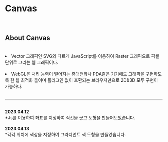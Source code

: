 # Canvas
<br>
 <h2>About Canvas</h2>
 <br>
 <li> Vector 그래픽인 SVG와 다르게 JavaScript를 이용하여 Raster 그래픽으로 픽셀 단위로 그리는 웹 그래픽이다. </li><br>
 <li> WebGL은 처리 능력이 떨어지는 휴대전화나 PDA같은 기기에도 그래픽을 구현하도록 한 웹 최적화 툴이며 플러그인 없이 호환되는 브라우저만으로 2D&3D 모두 구현이 가능하다. </li><br>
<hr>
<br>
<strong>2023.04.12</strong><br>
*Js를 이용하여 좌표를 지정하여 직선을 긋고 도형을 만들어보았습니다.<br>
<br>
<strong>2023.04.13</strong><br>
*각각 위치에 색상을 지정하여 그라디언트 색 도형을 만들었습니다.<br>
